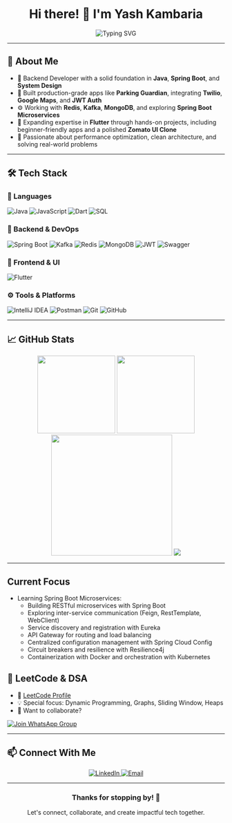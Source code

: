 <h1 align="center">Hi there! 👋 I'm Yash Kambaria</h1>

<div align="center">
 <img src="https://readme-typing-svg.herokuapp.com?font=Fira+Code&pause=1000&color=00C9A7&center=true&vCenter=true&width=500&lines=Backend+Engineer+%7C+Spring+Boot+Developer;Flutter+Developer;Building+Scalable+Real-World+Apps" alt="Typing SVG" />

</div>

---

## 🚀 About Me

- 🔧 Backend Developer with a solid foundation in **Java**, **Spring Boot**, and **System Design**
- 🚀 Built production-grade apps like **Parking Guardian**, integrating **Twilio**, **Google Maps**, and **JWT Auth**
- ⚙️ Working with **Redis**, **Kafka**, **MongoDB**, and exploring **Spring Boot Microservices**
- 📱 Expanding expertise in **Flutter** through hands-on projects, including beginner-friendly apps and a polished **Zomato UI Clone**
- 🎯 Passionate about performance optimization, clean architecture, and solving real-world problems

---

## 🛠️ Tech Stack

### 🚩 Languages
![Java](https://img.shields.io/badge/Java-ED8B00?style=for-the-badge&logo=openjdk&logoColor=white)
![JavaScript](https://img.shields.io/badge/JavaScript-F7DF1E?style=for-the-badge&logo=javascript&logoColor=black)
![Dart](https://img.shields.io/badge/Dart-0175C2?style=for-the-badge&logo=dart&logoColor=white)
![SQL](https://img.shields.io/badge/SQL-4479A1?style=for-the-badge&logo=mysql&logoColor=white)

### 🔧 Backend & DevOps
![Spring Boot](https://img.shields.io/badge/Spring_Boot-6DB33F?style=for-the-badge&logo=spring-boot&logoColor=white)
![Kafka](https://img.shields.io/badge/Kafka-231F20?style=for-the-badge&logo=apachekafka&logoColor=white)
![Redis](https://img.shields.io/badge/Redis-DC382D?style=for-the-badge&logo=redis&logoColor=white)
![MongoDB](https://img.shields.io/badge/MongoDB-4EA94B?style=for-the-badge&logo=mongodb&logoColor=white)
![JWT](https://img.shields.io/badge/JWT-000000?style=for-the-badge&logo=JSON%20web%20tokens&logoColor=white)
![Swagger](https://img.shields.io/badge/Swagger-85EA2D?style=for-the-badge&logo=swagger&logoColor=black)

### 🎨 Frontend & UI
![Flutter](https://img.shields.io/badge/Flutter-02569B?style=for-the-badge&logo=flutter&logoColor=white)

### ⚙️ Tools & Platforms
![IntelliJ IDEA](https://img.shields.io/badge/IntelliJ_IDEA-000000?style=for-the-badge&logo=intellij-idea&logoColor=white)
![Postman](https://img.shields.io/badge/Postman-FF6C37?style=for-the-badge&logo=postman&logoColor=white)
![Git](https://img.shields.io/badge/Git-F05032?style=for-the-badge&logo=git&logoColor=white)
![GitHub](https://img.shields.io/badge/GitHub-181717?style=for-the-badge&logo=github&logoColor=white)

---

## 📈 GitHub Stats

<div align="center">
  <img src="https://github-readme-stats.vercel.app/api?username=YashKambaria&show_icons=true&theme=tokyonight&hide_border=true&count_private=true" height="180" />
  <img src="https://streak-stats.demolab.com?user=YashKambaria&theme=tokyonight&hide_border=true" height="180" />
  <img src="https://github-readme-activity-graph.vercel.app/graph?username=YashKambaria&theme=tokyo-night&hide_border=true" height="280" />
<img src="https://github-profile-trophy.vercel.app/?username=YashKambaria&theme=algolia" />

</div>

---


## Current Focus

- Learning Spring Boot Microservices:
  - Building RESTful microservices with Spring Boot
  - Exploring inter-service communication (Feign, RestTemplate, WebClient)
  - Service discovery and registration with Eureka
  - API Gateway for routing and load balancing
  - Centralized configuration management with Spring Cloud Config
  - Circuit breakers and resilience with Resilience4j
  - Containerization with Docker and orchestration with Kubernetes


## 🧠 LeetCode & DSA

- 📌 [LeetCode Profile](https://leetcode.com/u/yashkambaria245/)  
- 💡 Special focus: Dynamic Programming, Graphs, Sliding Window, Heaps  
- 💬 Want to collaborate?  

<a href="https://chat.whatsapp.com/Bq2L17JF1cdDsYv1LYCXMH" target="_blank">
  <img alt="Join WhatsApp Group" src="https://img.shields.io/badge/Join%20DSA%20Group-25D366?style=for-the-badge&logo=whatsapp&logoColor=white"/>
</a>

---

## 📫 Connect With Me

<p align="center">
  <a href="https://www.linkedin.com/in/yash-kambaria" target="_blank">
    <img alt="LinkedIn" src="https://img.shields.io/badge/LinkedIn-0077B5?style=for-the-badge&logo=linkedin&logoColor=white"/>
  </a>
  <a href="mailto:yashkambaria245@gmail.com" target="_blank">
    <img alt="Email" src="https://img.shields.io/badge/Email-D14836?style=for-the-badge&logo=gmail&logoColor=white"/>
  </a>
</p>

---

<div align="center">
  <h3>Thanks for stopping by! 🙌</h3>
  <p>Let's connect, collaborate, and create impactful tech together.</p>
</div>
